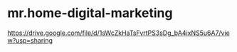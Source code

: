 # mr.home-digital-marketing
https://drive.google.com/file/d/1sWcZkHaTsFvrtPS3sDg_bA4ixNS5u6A7/view?usp=sharing
